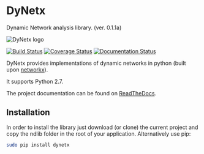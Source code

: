 # DyNetx
Dynamic Network analysis library.
(ver. 0.1.1a)

![DyNetx logo](http://dynetx.readthedocs.io/en/latest/_static/dynetx.png)

[![Build Status](https://travis-ci.org/GiulioRossetti/dynetx.svg?branch=master)](https://travis-ci.org/GiulioRossetti/dynetx)
[![Coverage Status](https://coveralls.io/repos/github/GiulioRossetti/dynetx/badge.svg?branch=master)](https://coveralls.io/github/GiulioRossetti/dynetx?branch=master)
[![Documentation Status](https://readthedocs.org/projects/dynetx/badge/?version=latest)](http://dynetx.readthedocs.io/en/latest/?badge=latest)


DyNetx provides implementations of dynamic networks in python (built upon [networkx](http://networkx.github.io)).

It supports Python 2.7.

The project documentation can be found on [ReadTheDocs](http://dynetx.readthedocs.io).


## Installation

In order to install the library just download (or clone) the current project and copy the ndlib folder in the root of your application.
Alternatively use pip:
```bash
sudo pip install dynetx
```

